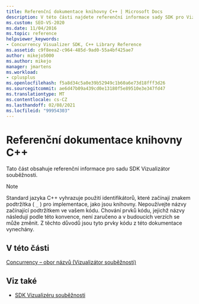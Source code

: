 ```yaml
---
title: Referenční dokumentace knihovny C++ | Microsoft Docs
description: V této části najdete referenční informace sady SDK pro Vizualizátor souběžnosti.
ms.custom: SEO-VS-2020
ms.date: 11/04/2016
ms.topic: reference
helpviewer_keywords:
- Concurrency Visualizer SDK, C++ Library Reference
ms.assetid: c9f8eea2-c964-485d-9ad0-55a4bf425ae7
author: mikejo5000
ms.author: mikejo
manager: jmartens
ms.workload:
- cplusplus
ms.openlocfilehash: f5a8d34c5a0e39b52949c1b60a6e73d18fff3d26
ms.sourcegitcommit: ae6d47b09a439cd0e13180f5e89510e3e347fd47
ms.translationtype: MT
ms.contentlocale: cs-CZ
ms.lasthandoff: 02/08/2021
ms.locfileid: "99954303"
---
```

# <a name="c-library-reference"></a>Referenční dokumentace knihovny C++

Tato část obsahuje referenční informace pro sadu SDK Vizualizátor souběžnosti.

> [!NOTE]
> Standard jazyka C++ vyhrazuje použití identifikátorů, které začínají znakem podtržítka ( `_` ) pro implementace, jako jsou knihovny. Nepoužívejte názvy začínající podtržítkem ve vašem kódu. Chování prvků kódu, jejichž názvy následují podle této konvence, není zaručeno a v budoucích verzích se může změnit. Z těchto důvodů jsou tyto prvky kódu z této dokumentace vynechány.

## <a name="in-this-section"></a>V této části

[Concurrency – obor názvů (Vizualizátor souběžnosti)](../profiling/concurrency-namespace-concurrency-visualizer.md)

## <a name="see-also"></a>Viz také

- [SDK Vizualizéru souběžnosti](../profiling/concurrency-visualizer-sdk.md)